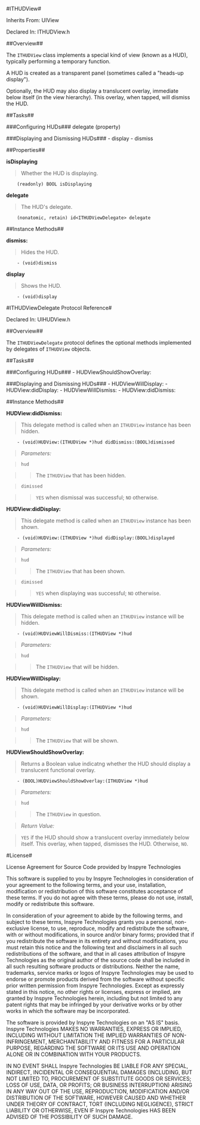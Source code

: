 #ITHUDView#



Inherits From:    UIView

Declared In:      ITHUDView.h


##Overview##

The `ITHUDView` class implements a special kind of view (known as a HUD), typically performing a temporary function.

A HUD is created as a transparent panel (sometimes called a "heads-up display").

Optionally, the HUD may also display a translucent overlay, immediate below itself (in the view hierarchy). This overlay, when tapped, will dismiss the HUD.


##Tasks##

###Configuring HUDs###
    delegate    (property)

###Displaying and Dismissing HUDs###
    - display
    - dismiss

##Properties##

**isDisplaying**

>Whether the HUD is displaying.

        (readonly) BOOL isDisplaying

**delegate**

>The HUD's delegate.

        (nonatomic, retain) id<ITHUDViewDelegate> delegate

##Instance Methods##

**dismiss:**

>Hides the HUD.

        - (void)dismiss

**display**

>Shows the HUD.

        - (void)display

#ITHUDViewDelegate Protocol Reference#



Declared In:      UIHUDView.h


##Overview##

The `ITHUDViewDelegate` protocol defines the optional methods implemented by delegates of `ITHUDView` objects. 

##Tasks##

###Configuring HUDs###
    - HUDViewShouldShowOverlay:
    
###Displaying and Dismissing HUDs###
    - HUDViewWillDisplay:
    - HUDView:didDisplay:
    - HUDViewWillDismiss:
    - HUDView:didDismiss:

##Instance Methods##

**HUDView:didDismiss:**

>This delegate method is called when an `ITHUDView` instance has been hidden.

        - (void)HUDView:(ITHUDView *)hud didDismiss:(BOOL)dismissed

>*Parameters:*

>`hud`

>>The `ITHUDView` that has been hidden.

>`dimissed`

>>`YES` when dismissal was successful; `NO` otherwise.

**HUDView:didDisplay:**

>This delegate method is called when an `ITHUDView` instance has been shown.

        - (void)HUDView:(ITHUDView *)hud didDisplay:(BOOL)displayed

>*Parameters:*

>`hud`

>>The `ITHUDView` that has been shown.

>`dimissed`

>>`YES` when displaying was successful; `NO` otherwise.

**HUDViewWillDismiss:**

>This delegate method is called when an `ITHUDView` instance will be hidden.

        - (void)HUDViewWillDismiss:(ITHUDView *)hud

>*Parameters:*

>`hud`

>>The `ITHUDView` that will be hidden.

**HUDViewWillDisplay:**

>This delegate method is called when an `ITHUDView` instance will be shown.

        - (void)HUDViewWillDisplay:(ITHUDView *)hud

>*Parameters:*

>`hud`

>>The `ITHUDView` that will be shown.

**HUDViewShouldShowOverlay:**

>Returns a Boolean value indicatng whether the HUD should display a translucent functional overlay.

        - (BOOL)HUDViewShouldShowOverlay:(ITHUDView *)hud

>*Parameters:*

>`hud`

>>The `ITHUDView` in question.

>*Return Value:*

>`YES` if the HUD should show a translucent overlay immediately below itself. This overlay, when tapped, dismisses the HUD. Otherwise, `NO`.

#License#

License Agreement for Source Code provided by Inspyre Technologies

This software is supplied to you by Inspyre Technologies in consideration of your agreement to the following terms, and your use, installation, modification or redistribution of this software constitutes acceptance of these terms. If you do not agree with these terms, please do not use, install, modify or redistribute this software.

In consideration of your agreement to abide by the following terms, and subject to these terms, Inspyre Technologies grants you a personal, non-exclusive license, to use, reproduce, modify and redistribute the software, with or without modifications, in source and/or binary forms; provided that if you redistribute the software in its entirety and without modifications, you must retain this notice and the following text and disclaimers in all such redistributions of the software, and that in all cases attribution of Inspyre Technologies as the original author of the source code shall be included in all such resulting software products or distributions. Neither the name, trademarks, service marks or logos of Inspyre Technologies may be used to endorse or promote products derived from the software without specific prior written permission from Inspyre Technologies. Except as expressly stated in this notice, no other rights or licenses, express or implied, are granted by Inspyre Technologies herein, including but not limited to any patent rights that may be infringed by your derivative works or by other works in which the software may be incorporated.

The software is provided by Inspyre Technologies on an "AS IS" basis. Inspyre Technologies MAKES NO WARRANTIES, EXPRESS OR IMPLIED, INCLUDING WITHOUT LIMITATION THE IMPLIED WARRANTIES OF NON-INFRINGEMENT, MERCHANTABILITY AND FITNESS FOR A PARTICULAR PURPOSE, REGARDING THE SOFTWARE OR ITS USE AND OPERATION ALONE OR IN COMBINATION WITH YOUR PRODUCTS.

IN NO EVENT SHALL Inspyre Technologies BE LIABLE FOR ANY SPECIAL, INDIRECT, INCIDENTAL OR CONSEQUENTIAL DAMAGES (INCLUDING, BUT NOT LIMITED TO, PROCUREMENT OF SUBSTITUTE GOODS OR SERVICES; LOSS OF USE, DATA, OR PROFITS; OR BUSINESS INTERRUPTION) ARISING IN ANY WAY OUT OF THE USE, REPRODUCTION, MODIFICATION AND/OR DISTRIBUTION OF THE SOFTWARE, HOWEVER CAUSED AND WHETHER UNDER THEORY OF CONTRACT, TORT (INCLUDING NEGLIGENCE), STRICT LIABILITY OR OTHERWISE, EVEN IF Inspyre Technologies HAS BEEN ADVISED OF THE POSSIBILITY OF SUCH DAMAGE.